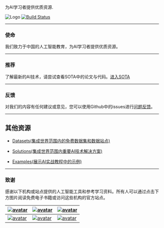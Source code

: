 为AI学习者提供优质资源.    

![Logo](http://www.tisv.cn/img/logo.png)
[![Build Status](http://www.tisv.cn/img/badge.svg)](http://www.tisv.cn/) 

--------------------------------------------------------------------------------

### 使命

我们致力于中国的人工智能教育，为AI学习者提供优质资源。

---


### 推荐

了解最新的AI技术，请尝试查看SOTA中的论文与代码。[进入SOTA](https://paperswithcode.com/sota)

---


### 反馈

对我们的内容有任何建议或意见，您可以使用Github中的issues进行[问题反馈](https://github.com/AITutorials/cooperation/issues)。

---


## 其他资源

* [Datasets(集成世界范围内的免费数据集和数据站点)](https://github.com/AITutorials/datasets)

* [Solutions(集成世界范围内重要AI技术解决方案)](https://github.com/AITutorials/solutions)

* [Examples(展示AI实战教程中的示例)](https://github.com/AITutorials/examples)

---


### 致谢

感谢以下机构或站点提供的人工智能工具和参考学习资料。所有人可以通过点击下方图片阅读免费电子书籍或访问这些机构的官方站点。


| [![avatar](http://ai.tisv.cn/img/book11.png)](https://livebook.manning.com/book/deep-learning-with-python/) | [![avatar](https://user-images.githubusercontent.com/61530230/76381930-e7e25900-6391-11ea-861a-5ceebb96d4bd.png)](https://www.deeplearningbook.org/contents/TOC.html) | [![avatar](http://ai.tisv.cn/img/book13.png)](http://neuralnetworksanddeeplearning.com/)|
| ---- | ---- | ---- |
| [![avatar](http://ai.tisv.cn/img/t1.png)](https://tensorflow.google.cn/) |  [![avatar](http://ai.tisv.cn/img/t2.png)](https://pytorch.org/) | [![avatar](http://ai.tisv.cn/img/t3.png)](https://keras.io/) |
